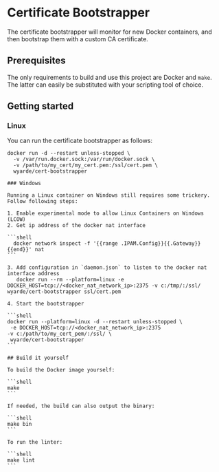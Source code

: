 # Certificate Bootstrapper

The certificate bootstrapper will monitor for new Docker containers, and then bootstrap them with a custom CA certificate.

## Prerequisites

The only requirements to build and use this project are Docker and `make`. The
latter can easily be substituted with your scripting tool of choice.

## Getting started

### Linux

You can run the certificate bootstrapper as follows:

````shell
docker run -d --restart unless-stopped \
  -v /var/run.docker.sock:/var/run/docker.sock \
  -v /path/to/my_cert/my_cert.pem:/ssl/cert.pem \
  wyarde/cert-bootstrapper

### Windows

Running a Linux container on Windows still requires some trickery. Follow following steps:

1. Enable experimental mode to allow Linux Containers on Windows (LCOW)
2. Get ip address of the docker nat interface

```shell
  docker network inspect -f '{{range .IPAM.Config}}{{.Gateway}}{{end}}' nat
```

3. Add configuration in `daemon.json` to listen to the docker nat interface address
   docker run --rm --platform=linux -e DOCKER_HOST=tcp://<docker_nat_network_ip>:2375 -v c:/tmp/:/ssl/ wyarde/cert-bootstrapper ssl/cert.pem

4. Start the bootstrapper

```shell
docker run --platform=linux -d --restart unless-stopped \
 -e DOCKER_HOST=tcp://<docker_nat_network_ip>:2375
-v c:/path/to/my_cert_pem/:/ssl/ \
 wyarde/cert-bootstrapper
```

## Build it yourself

To build the Docker image yourself:

```shell
make
```

If needed, the build can also output the binary:

```shell
make bin
```

To run the linter:

```shell
make lint
```
````
